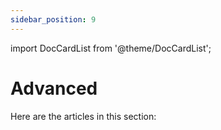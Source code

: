 ```yaml
---
sidebar_position: 9
---
```


import DocCardList from '@theme/DocCardList';

# Advanced

Here are the articles in this section:

<DocCardList />

